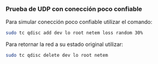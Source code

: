 
### Prueba de UDP con conección poco confiable

Para simular conección poco confiable utilizar el comando:

```bash
sudo tc qdisc add dev lo root netem loss random 30%
```

Para retornar la red a su estado original utilizar:

```bash
sudo tc qdisc delete dev lo root netem
```


